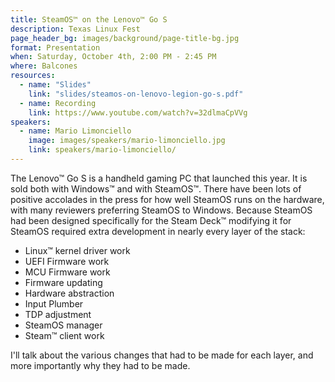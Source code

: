 ```yaml
---
title: SteamOS™ on the Lenovo™ Go S
description: Texas Linux Fest
page_header_bg: images/background/page-title-bg.jpg
format: Presentation
when: Saturday, October 4th, 2:00 PM - 2:45 PM
where: Balcones
resources:
  - name: "Slides"
    link: "slides/steamos-on-lenovo-legion-go-s.pdf"
  - name: Recording
    link: https://www.youtube.com/watch?v=32dlmaCpVVg
speakers:
  - name: Mario Limonciello
    image: images/speakers/mario-limonciello.jpg
    link: speakers/mario-limonciello/
---
```


The Lenovo™ Go S is a handheld gaming PC that launched this year.  It is sold
both with Windows™ and with SteamOS™.  There have been lots of positive
accolades in the press for how well SteamOS runs on the hardware, with many
reviewers preferring SteamOS to Windows.  Because SteamOS had been designed
specifically for the Steam Deck™ modifying it for SteamOS required extra
development in nearly every layer of the stack:

* Linux™ kernel driver work
* UEFI Firmware work
* MCU Firmware work
* Firmware updating
* Hardware abstraction
* Input Plumber
* TDP adjustment
* SteamOS manager
* Steam™ client work

I'll talk about the various changes that had to be made for each layer, and
more importantly why they had to be made.
